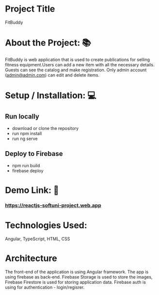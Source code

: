 # Project Title

FitBuddy

# About the Project: 📚

FitBuddy is web application that is used to create publications for selling fitness equipment.Users can add a new item with all the necessary details. Guests can see the catalog and make registration. Only admin account (admin@admin.com) can edit and delete items. 

# Setup / Installation: 💻

## Run locally
- download or clone the repository
- run npm install
- run ng serve

## Deploy to Firebase

  - npm run build
  - firebase deploy

# Demo Link: 🔗

### https://reactjs-softuni-project.web.app


# Technologies Used:  
Angular, TypeScript, HTML, CSS

# Architecture 

The front-end of the application is using Angular framework. The app is using firebase as back-end. Firebase Storage is used to store the images, Firebase Firestore is used for storing application data. Firebase auth is using for authentication - login/regisrer.
 
